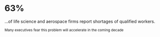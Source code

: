 
# 63%

...of life science and aerospace firms report shortages of qualified workers.

<small>Many executives fear this problem will accelerate in the coming decade</small>
